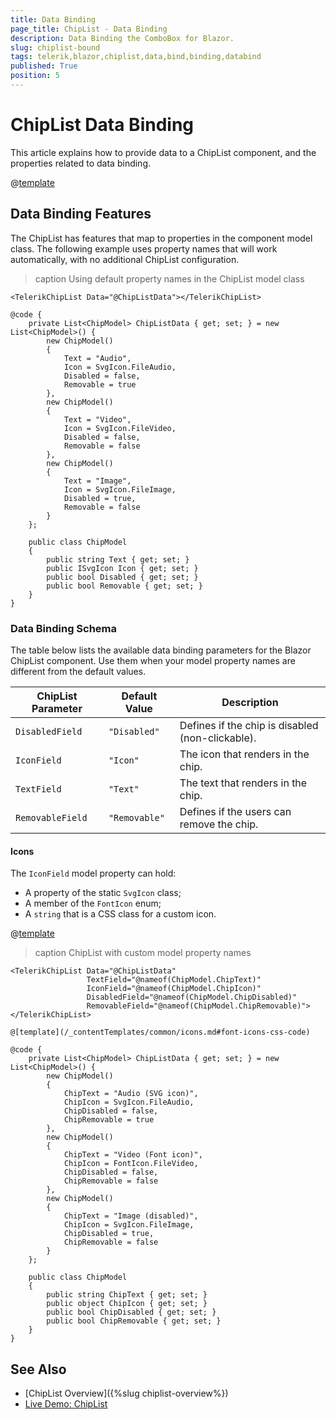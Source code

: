 ```yaml
---
title: Data Binding
page_title: ChipList - Data Binding
description: Data Binding the ComboBox for Blazor.
slug: chiplist-bound
tags: telerik,blazor,chiplist,data,bind,binding,databind
published: True
position: 5
---
```


# ChipList Data Binding

This article explains how to provide data to a ChipList component, and the properties related to data binding.

@[template](/_contentTemplates/common/general-info.md#valuebind-vs-databind-link)

## Data Binding Features

The ChipList has features that map to properties in the component model class. The following example uses property names that will work automatically, with no additional ChipList configuration.

>caption Using default property names in the ChipList model class

````RAZOR
<TelerikChipList Data="@ChipListData"></TelerikChipList>

@code {
    private List<ChipModel> ChipListData { get; set; } = new List<ChipModel>() {
        new ChipModel()
        {
            Text = "Audio",
            Icon = SvgIcon.FileAudio,
            Disabled = false,
            Removable = true
        },
        new ChipModel()
        {
            Text = "Video",
            Icon = SvgIcon.FileVideo,
            Disabled = false,
            Removable = false
        },
        new ChipModel()
        {
            Text = "Image",
            Icon = SvgIcon.FileImage,
            Disabled = true,
            Removable = false
        }
    };

    public class ChipModel
    {
        public string Text { get; set; }
        public ISvgIcon Icon { get; set; }
        public bool Disabled { get; set; }
        public bool Removable { get; set; }
    }
}
````

### Data Binding Schema

The table below lists the available data binding parameters for the Blazor ChipList component. Use them when your model property names are different from the default values.

| ChipList Parameter | Default Value | Description |
|----------|----------|----------|
| `DisabledField`| `"Disabled"` | Defines if the chip is disabled (non-clickable). |
| `IconField` | `"Icon"` | The icon that renders in the chip. |
| `TextField` | `"Text"` | The text that renders in the chip. |
| `RemovableField`| `"Removable"` | Defines if the users can remove the chip. |

#### Icons

The `IconField` model property can hold:

* A property of the static `SvgIcon` class;
* A member of the `FontIcon` enum;
* A `string` that is a CSS class for a custom icon.

@[template](/_contentTemplates/common/icons.md#font-icons-css-note)

>caption ChipList with custom model property names

````RAZOR
<TelerikChipList Data="@ChipListData"
                 TextField="@nameof(ChipModel.ChipText)"
                 IconField="@nameof(ChipModel.ChipIcon)"
                 DisabledField="@nameof(ChipModel.ChipDisabled)"
                 RemovableField="@nameof(ChipModel.ChipRemovable)">
</TelerikChipList>

@[template](/_contentTemplates/common/icons.md#font-icons-css-code)

@code {
    private List<ChipModel> ChipListData { get; set; } = new List<ChipModel>() {
        new ChipModel()
        {
            ChipText = "Audio (SVG icon)",
            ChipIcon = SvgIcon.FileAudio,
            ChipDisabled = false,
            ChipRemovable = true
        },
        new ChipModel()
        {
            ChipText = "Video (Font icon)",
            ChipIcon = FontIcon.FileVideo,
            ChipDisabled = false,
            ChipRemovable = false
        },
        new ChipModel()
        {
            ChipText = "Image (disabled)",
            ChipIcon = SvgIcon.FileImage,
            ChipDisabled = true,
            ChipRemovable = false
        }
    };

    public class ChipModel
    {
        public string ChipText { get; set; }
        public object ChipIcon { get; set; }
        public bool ChipDisabled { get; set; }
        public bool ChipRemovable { get; set; }
    }
}
````

## See Also

* [ChipList Overview]({%slug chiplist-overview%})
* [Live Demo: ChipList](https://demos.telerik.com/blazor-ui/chiplist/overview)
